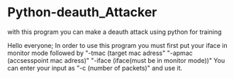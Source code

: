 # Python-deauth_Attacker
with this program you can make a deauth attack using python for training


Hello everyone;
In order to use this program you must first put your iface in monitor mode
followed by "-tmac (target mac adress" "-apmac (accsesspoint mac adress)" "-iface (iface(must be in monitor mode))"
You can enter your input as "-c (number of packets)" and use it.
